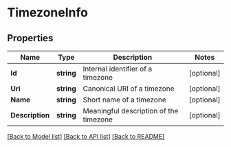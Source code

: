 # TimezoneInfo

## Properties
Name | Type | Description | Notes
------------ | ------------- | ------------- | -------------
**Id** | **string** | Internal identifier of a timezone | [optional] 
**Uri** | **string** | Canonical URI of a timezone | [optional] 
**Name** | **string** | Short name of a timezone | [optional] 
**Description** | **string** | Meaningful description of the timezone | [optional] 

[[Back to Model list]](../README.md#documentation-for-models) [[Back to API list]](../README.md#documentation-for-api-endpoints) [[Back to README]](../README.md)


